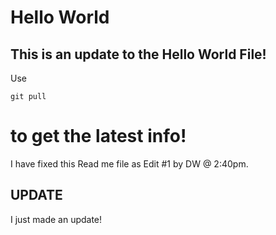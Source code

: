 Hello World
===========

This is an update to the Hello World File!
-----------------------------------------

Use 

    git pull

to get the latest info!
=======

I have fixed this Read me file as Edit #1 by DW @ 2:40pm.

UPDATE
------

I just made an update!
